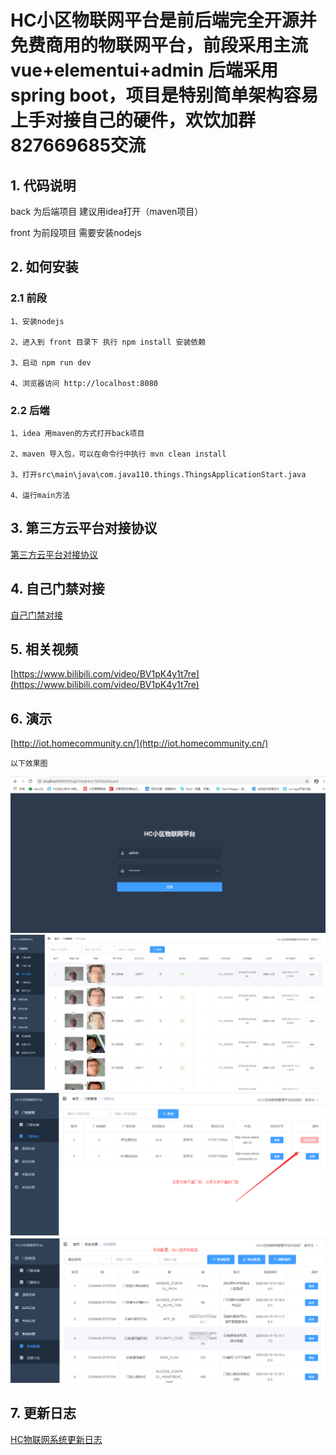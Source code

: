 # HC小区物联网平台是前后端完全开源并免费商用的物联网平台，前段采用主流vue+elementui+admin 后端采用spring boot，项目是特别简单架构容易上手对接自己的硬件，欢饮加群827669685交流


## 1. 代码说明

   back 为后端项目 建议用idea打开（maven项目）

   front 为前段项目 需要安装nodejs 

## 2. 如何安装

### 2.1 前段

	1、安装nodejs

	2、进入到 front 目录下 执行 npm install 安装依赖

	3、启动 npm run dev

	4、浏览器访问 http://localhost:8080

### 2.2 后端

	1、idea 用maven的方式打开back项目

	2、maven 导入包，可以在命令行中执行 mvn clean install

	3、打开src\main\java\com.java110.things.ThingsApplicationStart.java 

	4、运行main方法

## 3. 第三方云平台对接协议

[第三方云平台对接协议](back/docs/api.md)


## 4. 自己门禁对接

[自己门禁对接](back/docs/accessControlInterface.md)


## 5. 相关视频

[https://www.bilibili.com/video/BV1pK4y1t7re](https://www.bilibili.com/video/BV1pK4y1t7re)


## 6. 演示

[http://iot.homecommunity.cn/](http://iot.homecommunity.cn/)

	以下效果图

![image](docs/img/login.png)
![image](docs/img/menjing.png)
![image](docs/img/menjingxiyi.png)
![image](docs/img/settings.png)


## 7. 更新日志

[HC物联网系统更新日志](back/ChangeLog.md)